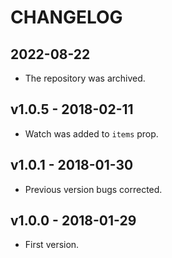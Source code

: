 # CHANGELOG

## 2022-08-22

* The repository was archived.

## v1.0.5 - 2018-02-11

* Watch was added to `items` prop.

## v1.0.1 - 2018-01-30

* Previous version bugs corrected.

## v1.0.0 - 2018-01-29

* First version.

